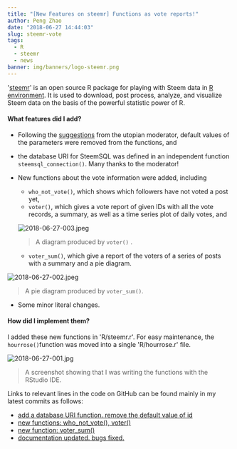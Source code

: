 ```yaml
---
title: "[New Features on steemr] Functions as vote reports!"
author: Peng Zhao
date: "2018-06-27 14:44:03"
slug: steemr-vote
tags: 
  - R
  - steemr
  - news
banner: img/banners/logo-steemr.png
---
```




'[steemr](https://cran.r-project.org/package=steemr)' is an open source R package for playing with Steem data in [R environment](https://en.wikipedia.org/wiki/R_(programming_language)). It is used to download, post process, analyze,  and visualize Steem data on the basis of the powerful statistic power of R. 

<!--more-->

#### What features did I add?

- Following the [suggestions](https://steemit.com/utopian-io/@dapeng/new-features-on-steemr-supports-appbase-api-and-plots-active-hour-diagrams#@justyy/re-dapeng-new-features-on-steemr-supports-appbase-api-and-plots-active-hour-diagrams-20180620t135957681z) from the utopian moderator,  default values of the parameters were removed from the functions, and

- the database URI for SteemSQL was defined in an independent function `steemsql_connection()`. Many thanks to the moderator!

- New functions about the vote information were added, including
  - `who_not_vote()`, which shows which followers have not voted a post yet,
  - `voter()`,  which gives a vote report of given IDs with all the vote records, a summary, as well as a time series plot of daily votes, and

  ![2018-06-27-003.jpeg](https://cdn.steemitimages.com/DQmPysueYr87edLrzqc7Ee2wYMvKL7uTqbAmcPWAyQs2R6J/2018-06-27-003.jpeg)

  > A diagram produced by `voter()` .

  - `voter_sum()`,  which give a report of the voters of a series of posts with a summary and a pie diagram.

![2018-06-27-002.jpeg](https://cdn.steemitimages.com/DQmcpfseZQXJLVpn4jLbKKcc5xQD4nxB1Z4iEx9F76aDi9T/2018-06-27-002.jpeg)

>  A pie diagram produced by `voter_sum()`. 

- Some minor literal changes.



#### How did I implement them?

I added these new functions in 'R/steemr.r'. For easy maintenance, the `hourrose()`function was moved into a single 'R/hourrose.r' file.

![2018-06-27-001.jpg](https://cdn.steemitimages.com/DQmT5fnsefADRvvEgYh8mfC6QKnm5swGK1Kmm7JMEj9oZJE/2018-06-27-001.jpg)

> A screenshot showing that I was writing the functions with the RStudio IDE.

Links to relevant lines in the code on GitHub can be found mainly in my latest commits as follows:

- [add a database URI function. remove the default value of id](https://github.com/pzhaonet/steemr/commit/70dcfca572b7c3a317a72fd004cf08c3749c53c3)
- [new functions: who_not_vote(), voter()](https://github.com/pzhaonet/steemr/commit/07cde76df593d40edd83dd8c0e515b7fc45b0f5b)
- [new function: voter_sum()](https://github.com/pzhaonet/steemr/commit/510199b27fb196be54361057fcce47a1f9059a9b)
- [documentation updated. bugs fixed.](https://github.com/pzhaonet/steemr/commit/d0fe42c8c6436a909227697796a803ae795bd88b)

